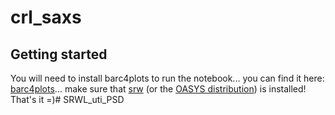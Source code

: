 # crl_saxs



## Getting started

You will need to install barc4plots to run the notebook... you can find it here: [barc4plots](https://gitlab.esrf.fr/celestre/barc4plots)... make sure that [srw](https://github.com/ochubar/SRW) (or the [OASYS distribution](https://github.com/oasys-kit/OASYS1-srwpy)) is installed! That's it =)# SRWL_uti_PSD
